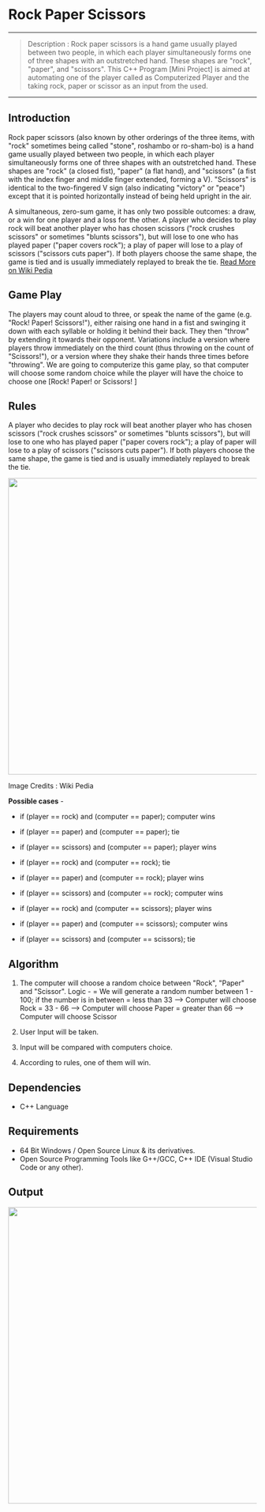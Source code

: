 # Rock Paper Scissors 
---
> Description : Rock paper scissors is a hand game usually played between two people, in which each player simultaneously forms one of three shapes with an outstretched hand. These shapes are "rock", "paper", and "scissors". This C++ Program [Mini Project] is aimed at automating one of the player called as Computerized Player and the taking rock, paper or scissor as an input from the used.
---

## Introduction

Rock paper scissors (also known by other orderings of the three items, with "rock" sometimes being called "stone", roshambo or ro-sham-bo) is a hand game usually played between two people, in which each player simultaneously forms one of three shapes with an outstretched hand. These shapes are "rock" (a closed fist), "paper" (a flat hand), and "scissors" (a fist with the index finger and middle finger extended, forming a V). "Scissors" is identical to the two-fingered V sign (also indicating "victory" or "peace") except that it is pointed horizontally instead of being held upright in the air.

A simultaneous, zero-sum game, it has only two possible outcomes: a draw, or a win for one player and a loss for the other. A player who decides to play rock will beat another player who has chosen scissors ("rock crushes scissors" or sometimes "blunts scissors"), but will lose to one who has played paper ("paper covers rock"); a play of paper will lose to a play of scissors ("scissors cuts paper"). If both players choose the same shape, the game is tied and is usually immediately replayed to break the tie.
[Read More on Wiki Pedia](https://en.wikipedia.org/wiki/Rock_paper_scissors)

## Game Play

The players may count aloud to three, or speak the name of the game (e.g. "Rock! Paper! Scissors!"), either raising one hand in a fist and swinging it down with each syllable or holding it behind their back. They then "throw" by extending it towards their opponent. Variations include a version where players throw immediately on the third count (thus throwing on the count of "Scissors!"), or a version where they shake their hands three times before "throwing". We are going to computerize this game play, so that computer will choose some random choice while the player will have the choice to choose one [Rock! Paper! or Scissors! ]

## Rules

A player who decides to play rock will beat another player who has chosen
scissors ("rock crushes scissors" or sometimes "blunts scissors"),
but will lose to one who has played paper ("paper covers rock");
a play of paper will lose to a play of scissors ("scissors cuts paper").
If both players choose the same shape, the game is tied and
is usually immediately replayed to break the tie.

<img src="https://upload.wikimedia.org/wikipedia/commons/thumb/6/67/Rock-paper-scissors.svg/1200px-Rock-paper-scissors.svg.png" width = "600" height = "600"/>

Image Credits : Wiki Pedia


**Possible cases** -  

* if (player == rock) and (computer == paper); computer wins
* if (player == paper) and (computer == paper); tie
* if (player == scissors) and (computer == paper); player wins

* if (player == rock) and (computer == rock); tie
* if (player == paper) and (computer == rock); player wins
* if (player == scissors) and (computer == rock); computer wins

* if (player == rock) and (computer == scissors); player wins
* if (player == paper) and (computer == scissors); computer wins
* if (player == scissors) and (computer == scissors); tie





## Algorithm

1. The computer will choose a random choice between "Rock", "Paper" and "Scissor".
    Logic -
    = We will generate a random number between 1 - 100; if the number is in between
    = less than 33    --> Computer will choose Rock
    = 33 - 66         --> Computer will choose Paper
    = greater than 66 --> Computer will choose Scissor  

2. User Input will be taken.
3. Input will be compared with computers choice.
4. According to rules, one of them will win.


## Dependencies

* C++ Language

## Requirements

* 64 Bit Windows / Open Source Linux & its derivatives.
* Open Source Programming Tools like G++/GCC, C++ IDE (Visual Studio Code or any other).



## Output

<img src="https://github.com/shreyaschavhan/Rock-Paper-Scissors-Game/blob/main/Images/rock-paper-scissor.gif" width="1080" height="600" />



